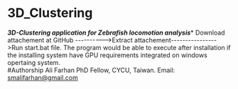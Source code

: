 # 3D_Clustering
*********3D-Clustering application for Zebrafish locomotion analysis**********  Download attachement at GitHub  ---------->Extract attachement---------------->Run start.bat file.  The program would be able to execute after installation if the installing system have GPU requirements integrated on windows opertaing system.                                                                                                                                                                                                                                                                          
#Authorship                                                                                                                                                                                                                                                                                           Ali Farhan                                                                                                                                                                                                                                                                                            PhD Fellow, CYCU, Taiwan.
Email: smalifarhan@gmail.com                                                                                                                                                                                                                                            

